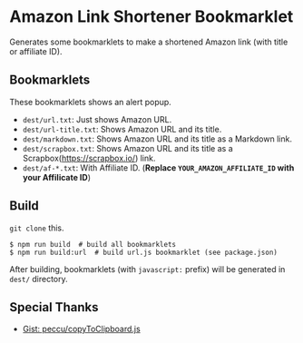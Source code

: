# Amazon Link Shortener Bookmarklet

Generates some bookmarklets to make a shortened Amazon link (with title or affiliate ID).

## Bookmarklets

These bookmarklets shows an alert popup.

- `dest/url.txt`: Just shows Amazon URL.
- `dest/url-title.txt`: Shows Amazon URL and its title.
- `dest/markdown.txt`: Shows Amazon URL and its title as a Markdown link.
- `dest/scrapbox.txt`: Shows Amazon URL and its title as a Scrapbox(<https://scrapbox.io/>) link.
- `dest/af-*.txt`: With Affiliate ID. (**Replace `YOUR_AMAZON_AFFILIATE_ID` with your Affilicate ID**)

## Build

`git clone` this.

```
$ npm run build  # build all bookmarklets
$ npm run build:url  # build url.js bookmarklet (see package.json)
```

After building, bookmarklets (with `javascript:` prefix) will be generated in `dest/` directory.

## Special Thanks

- [Gist: peccu/copyToClipboard.js](https://gist.github.com/peccu/d59939959881c34bf9e1d10b2aa6f468#file-copytoclipboard-js)

